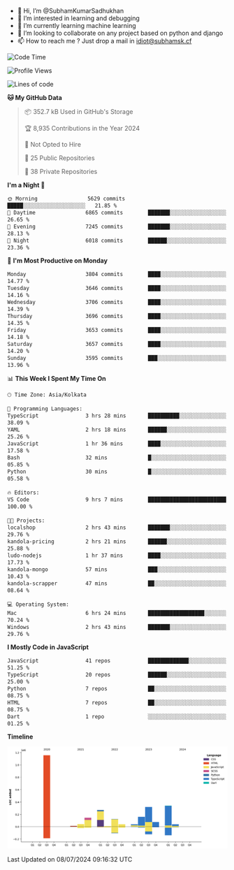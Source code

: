 - 👋 Hi, I’m @SubhamKumarSadhukhan
- 👀 I’m interested in learning and debugging
- 🌱 I’m currently learning machine learning
- 💞️ I’m looking to collaborate on any project based on python and django
- 📫 How to reach me ?
      Just drop a mail in idiot@subhamsk.cf

<!---
SubhamKumarSadhukhan/SubhamKumarSadhukhan is a ✨ special ✨ repository because its `README.md` (this file) appears on your GitHub profile.
You can click the Preview link to take a look at your changes.
--->


<!--START_SECTION:waka-->
![Code Time](http://img.shields.io/badge/Code%20Time-2%2C286%20hrs%2052%20mins-blue)

![Profile Views](http://img.shields.io/badge/Profile%20Views-0-blue)

![Lines of code](https://img.shields.io/badge/From%20Hello%20World%20I%27ve%20Written-2.7%20million%20lines%20of%20code-blue)

**🐱 My GitHub Data** 

> 📦 352.7 kB Used in GitHub's Storage 
 > 
> 🏆 8,935 Contributions in the Year 2024
 > 
> 🚫 Not Opted to Hire
 > 
> 📜 25 Public Repositories 
 > 
> 🔑 38 Private Repositories 
 > 
**I'm a Night 🦉** 

```text
🌞 Morning                5629 commits        █████░░░░░░░░░░░░░░░░░░░░   21.85 % 
🌆 Daytime                6865 commits        ███████░░░░░░░░░░░░░░░░░░   26.65 % 
🌃 Evening                7245 commits        ███████░░░░░░░░░░░░░░░░░░   28.13 % 
🌙 Night                  6018 commits        ██████░░░░░░░░░░░░░░░░░░░   23.36 % 
```
📅 **I'm Most Productive on Monday** 

```text
Monday                   3804 commits        ████░░░░░░░░░░░░░░░░░░░░░   14.77 % 
Tuesday                  3646 commits        ████░░░░░░░░░░░░░░░░░░░░░   14.16 % 
Wednesday                3706 commits        ████░░░░░░░░░░░░░░░░░░░░░   14.39 % 
Thursday                 3696 commits        ████░░░░░░░░░░░░░░░░░░░░░   14.35 % 
Friday                   3653 commits        ████░░░░░░░░░░░░░░░░░░░░░   14.18 % 
Saturday                 3657 commits        ████░░░░░░░░░░░░░░░░░░░░░   14.20 % 
Sunday                   3595 commits        ███░░░░░░░░░░░░░░░░░░░░░░   13.96 % 
```


📊 **This Week I Spent My Time On** 

```text
🕑︎ Time Zone: Asia/Kolkata

💬 Programming Languages: 
TypeScript               3 hrs 28 mins       ██████████░░░░░░░░░░░░░░░   38.09 % 
YAML                     2 hrs 18 mins       ██████░░░░░░░░░░░░░░░░░░░   25.26 % 
JavaScript               1 hr 36 mins        ████░░░░░░░░░░░░░░░░░░░░░   17.58 % 
Bash                     32 mins             █░░░░░░░░░░░░░░░░░░░░░░░░   05.85 % 
Python                   30 mins             █░░░░░░░░░░░░░░░░░░░░░░░░   05.58 % 

🔥 Editors: 
VS Code                  9 hrs 7 mins        █████████████████████████   100.00 % 

🐱‍💻 Projects: 
localshop                2 hrs 43 mins       ███████░░░░░░░░░░░░░░░░░░   29.76 % 
kandola-pricing          2 hrs 21 mins       ██████░░░░░░░░░░░░░░░░░░░   25.88 % 
ludo-nodejs              1 hr 37 mins        ████░░░░░░░░░░░░░░░░░░░░░   17.73 % 
kandola-mongo            57 mins             ███░░░░░░░░░░░░░░░░░░░░░░   10.43 % 
kandola-scrapper         47 mins             ██░░░░░░░░░░░░░░░░░░░░░░░   08.64 % 

💻 Operating System: 
Mac                      6 hrs 24 mins       ██████████████████░░░░░░░   70.24 % 
Windows                  2 hrs 43 mins       ███████░░░░░░░░░░░░░░░░░░   29.76 % 
```

**I Mostly Code in JavaScript** 

```text
JavaScript               41 repos            █████████████░░░░░░░░░░░░   51.25 % 
TypeScript               20 repos            ██████░░░░░░░░░░░░░░░░░░░   25.00 % 
Python                   7 repos             ██░░░░░░░░░░░░░░░░░░░░░░░   08.75 % 
HTML                     7 repos             ██░░░░░░░░░░░░░░░░░░░░░░░   08.75 % 
Dart                     1 repo              ░░░░░░░░░░░░░░░░░░░░░░░░░   01.25 % 
```



**Timeline**

![Lines of Code chart](https://raw.githubusercontent.com/SubhamKumarSadhukhan/SubhamKumarSadhukhan/main/assets/bar_graph.png)


 Last Updated on 08/07/2024 09:16:32 UTC
<!--END_SECTION:waka-->

